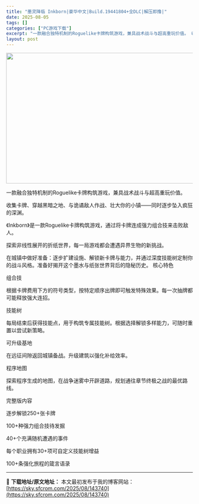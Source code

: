 ```yaml
---
title: "墨灵降临 Inkborn|豪华中文|Build.19441804+全DLC|解压即撸|"
date: 2025-08-05
tags: []
categories: ["PC游戏下载"]
excerpt: "一款融合独特机制的Roguelike卡牌构筑游戏，兼具战术战斗与超高重玩价值。 收集卡牌、穿越黑暗之地、与诡谲敌人作战、壮大你的小镇——同时逐步坠入疯狂的深渊。 《Inkborn》是一款Roguelike卡牌构筑游戏，通过将卡牌连成强力组合技来击败敌人。 探索非线性展开的折纸世界，每一局游戏都会遭遇&hellip;"
layout: post
---
```


<img class="aligncenter size-full wp-image-143741" src="https://sky.sfcrom.com/wp-content/uploads/2025/08/2025080508392795.webp" alt="" width="616" height="353" />

一款融合独特机制的Roguelike卡牌构筑游戏，兼具战术战斗与超高重玩价值。

收集卡牌、穿越黑暗之地、与诡谲敌人作战、壮大你的小镇——同时逐步坠入疯狂的深渊。

《Inkborn》是一款Roguelike卡牌构筑游戏，通过将卡牌连成强力组合技来击败敌人。

探索非线性展开的折纸世界，每一局游戏都会遭遇异界生物的新挑战。

在城镇中做好准备：逐步扩建设施、解锁新卡牌与能力，并通过深度技能树定制你的战斗风格。准备好揭开这个墨水与纸张世界背后的隐秘历史。
核心特色

组合技

根据卡牌费用下方的符号类型，按特定顺序出牌即可触发特殊效果。每一次抽牌都可能释放强大连招。

技能树

每局结束后获得技能点，用于构筑专属技能树。根据选择解锁多样能力，可随时重置以尝试新策略。

可升级基地

在远征间隙返回城镇备战。升级建筑以强化补给效率。

程序地图

探索程序生成的地图，在战争迷雾中开辟道路，规划通往章节终极之战的最优路线。

完整版内容

逐步解锁250+张卡牌

100+种强力组合技待发掘

40+个充满随机遭遇的事件

每个职业拥有30+项可自定义技能树增益

100+条强化旅程的箴言语录

---
📖 **下载地址/原文地址：** 本文最初发布于我的博客网站：[https://sky.sfcrom.com/2025/08/143740](https://sky.sfcrom.com/2025/08/143740)
